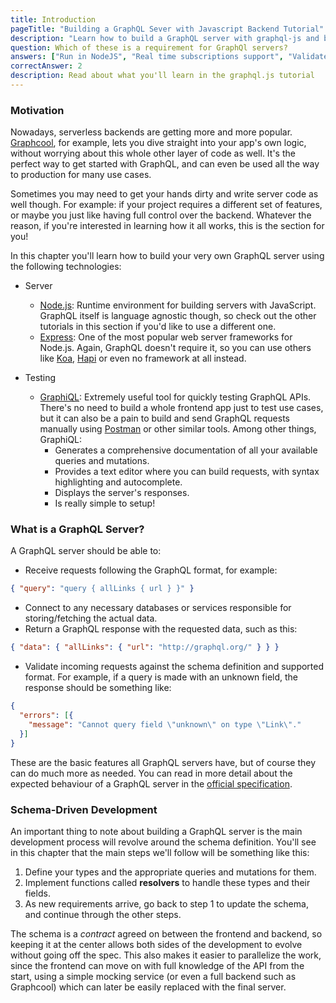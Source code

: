 ```yaml
---
title: Introduction
pageTitle: "Building a GraphQL Sever with Javascript Backend Tutorial"
description: "Learn how to build a GraphQL server with graphql-js and best practices for filters, authentication, pagination and subscriptions. Compatible with Apollo."
question: Which of these is a requirement for GraphQl servers?
answers: ["Run in NodeJS", "Real time subscriptions support", "Validate incoming GraphQL requests", "Automatically generate queries and mutations from schema types"]
correctAnswer: 2
description: Read about what you'll learn in the graphql.js tutorial
---
```


### Motivation

Nowadays, serverless backends are getting more and more popular.  [Graphcool](https://www.graph.cool/), for example, lets you dive straight into your app's own logic, without worrying about this whole other layer of code as well. It's the perfect way to get started with GraphQL, and can even be used all the way to production for many use cases.

Sometimes you may need to get your hands dirty and write server code as well though. For example: if your project requires a different set of features, or maybe you just like having full control over the backend. Whatever the reason, if you're interested in learning how it all works, this is the section for you!

In this chapter you'll learn how to build your very own GraphQL server using the following technologies:

* Server

    * [Node.js](https://nodejs.org/en/): Runtime environment for building servers with JavaScript. GraphQL itself is language agnostic though, so check out the other tutorials in this section if you'd like to use a different one.
    * [Express](https://expressjs.com/): One of the most popular web server frameworks for Node.js. Again, GraphQL doesn't require it, so you can use others like [Koa](http://koajs.com/), [Hapi](https://hapijs.com/) or even no framework at all instead.
* Testing
    * [GraphiQL](https://github.com/graphql/graphiql): Extremely useful tool for quickly testing GraphQL APIs. There's no need to build a whole frontend app just to test use cases, but it can also be a pain to build and send GraphQL requests manually using [Postman](https://www.getpostman.com/) or other similar tools. Among other things, GraphiQL:
        * Generates a comprehensive documentation of all your available queries and mutations.
        * Provides a text editor where you can build requests, with syntax highlighting and autocomplete.
        * Displays the server's responses.
        * Is really simple to setup!

### What is a GraphQL Server?

A GraphQL server should be able to:

* Receive requests following the GraphQL format, for example:

```json
{ "query": "query { allLinks { url } }" }
```

* Connect to any necessary databases or services responsible for storing/fetching the actual data.
* Return a GraphQL response with the requested data, such as this:

```json
{ "data": { "allLinks": { "url": "http://graphql.org/" } } }
```

* Validate incoming requests against the schema definition and supported format. For example, if a query is made with an unknown field, the response should be something like:

```json
{
  "errors": [{
    "message": "Cannot query field \"unknown\" on type \"Link\"."
  }]
}
```

These are the basic features all GraphQL servers have, but of course they can do much more as needed. You can read in more detail about the expected behaviour of a GraphQL server in the [official specification](https://facebook.github.io/graphql/).

### Schema-Driven Development

An important thing to note about building a GraphQL server is the main development process will revolve around the schema definition. You'll see in this chapter that the main steps we'll follow will be something like this:

1. Define your types and the appropriate queries and mutations for them.
2. Implement functions called **resolvers** to handle these types and their fields.
3. As new requirements arrive, go back to step 1 to update the schema, and continue through the other steps.

The schema is a *contract* agreed on between the frontend and backend, so keeping it at the center allows both sides of the development to evolve without going off the spec. This also makes it easier to parallelize the work, since the frontend can move on with full knowledge of the API from the start, using a simple mocking service (or even a full backend such as Graphcool) which can later be easily replaced with the final server.
